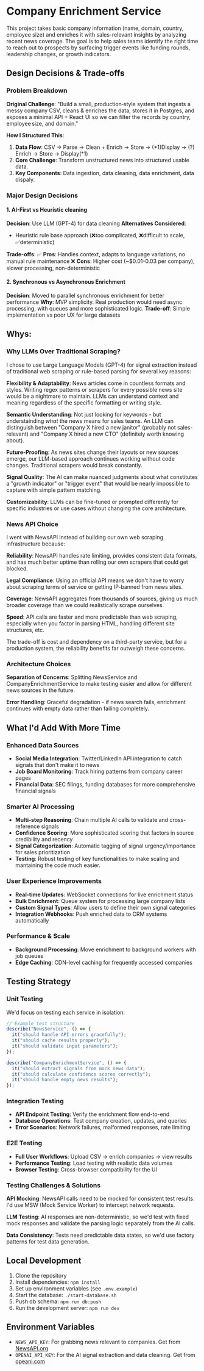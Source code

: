# Company Enrichment Service

This project takes basic company information (name, domain, country, employee size) and enriches it with sales-relevant insights by analyzing recent news coverage. The goal is to help sales teams identify the right time to reach out to prospects by surfacing trigger events like funding rounds, leadership changes, or growth indicators.

## Design Decisions & Trade-offs

### Problem Breakdown

**Original Challenge**: "Build a small, production‑style system that ingests a messy company CSV, cleans & enriches the data, stores it in Postgres, and exposes a minimal API + React UI so we can filter the records by country, employee size, and domain."

**How I Structured This**:

1. **Data Flow**: CSV -> Parse -> Clean + Enrich -> Store -> (*1)Display -> (?) Enrich -> Store -> Display(*1)
2. **Core Challenge**: Transform unstructured news into structured usable data.
3. **Key Components**: Data ingestion, data cleaning, data enrichment, data dispaly.

### Major Design Decisions

#### 1. AI-First vs Heuristic cleaning

**Decision**: Use LLM (GPT-4) for data cleaning
**Alternatives Considered**:

- Heuristic rule base approach (❌too complicated, ❌difficult to scale, ✅deterministic)

**Trade-offs**:
✅ **Pros**: Handles context, adapts to language variations, no manual rule maintenance
❌ **Cons**: Higher cost (~$0.01-0.03 per company), slower processing, non-deterministic

#### 2. Synchronous vs Asynchronous Enrichment

**Decision**: Moved to parallel synchronous enrichment for better performance
**Why**: MVP simplicity. Real production would need async processing, with queues and more sophisticated logic.
**Trade-off**: Simple implementation vs poor UX for large datasets

## Whys:

### Why LLMs Over Traditional Scraping?

I chose to use Large Language Models (GPT-4) for signal extraction instead of traditional web scraping or rule-based parsing for several key reasons:

**Flexibility & Adaptability**: News articles come in countless formats and styles. Writing regex patterns or scrapers for every possible news site would be a nightmare to maintain. LLMs can understand context and meaning regardless of the specific formatting or writing style.

**Semantic Understanding**: Not just looking for keywords - but understainding _what_ the news means for sales teams. An LLM can distinguish between "Company X hired a new janitor" (probably not sales-relevant) and "Company X hired a new CTO" (definitely worth knowing about).

**Future-Proofing**: As news sites change their layouts or new sources emerge, our LLM-based approach continues working without code changes. Traditional scrapers would break constantly.

**Signal Quality**: The AI can make nuanced judgments about what constitutes a "growth indicator" or "trigger event" that would be nearly impossible to capture with simple pattern matching.

**Customizability**: LLMs can be fine-tuned or prompted differently for specific industries or use cases without changing the core architecture.

### News API Choice

I went with NewsAPI instead of building our own web scraping infrastructure because:

**Reliability**: NewsAPI handles rate limiting, provides consistent data formats, and has much better uptime than rolling our own scrapers that could get blocked.

**Legal Compliance**: Using an official API means we don't have to worry about scraping terms of service or getting IP-banned from news sites.

**Coverage**: NewsAPI aggregates from thousands of sources, giving us much broader coverage than we could realistically scrape ourselves.

**Speed**: API calls are faster and more predictable than web scraping, especially when you factor in parsing HTML, handling different site structures, etc.

The trade-off is cost and dependency on a third-party service, but for a production system, the reliability benefits far outweigh these concerns.

### Architecture Choices

**Separation of Concerns**: Splitting NewsService and CompanyEnrichmentService to make testing easier and allow for different news sources in the future.

**Error Handling**: Graceful degradation - if news search fails, enrichment continues with empty data rather than failing completely.

## What I'd Add With More Time

### Enhanced Data Sources

- **Social Media Integration**: Twitter/LinkedIn API integration to catch signals that don't make it to news
- **Job Board Monitoring**: Track hiring patterns from company career pages
- **Financial Data**: SEC filings, funding databases for more comprehensive financial signals

### Smarter AI Processing

- **Multi-step Reasoning**: Chain multiple AI calls to validate and cross-reference signals
- **Confidence Scoring**: More sophisticated scoring that factors in source credibility and recency
- **Signal Categorization**: Automatic tagging of signal urgency/importance for sales prioritization
- **Testing**: Robust testing of key functionalities to make scaling and mantaining the code much easier.

### User Experience Improvements

- **Real-time Updates**: WebSocket connections for live enrichment status
- **Bulk Enrichment**: Queue system for processing large company lists
- **Custom Signal Types**: Allow users to define their own signal categories
- **Integration Webhooks**: Push enriched data to CRM systems automatically

### Performance & Scale

- **Background Processing**: Move enrichment to background workers with job queues
- **Edge Caching**: CDN-level caching for frequently accessed companies

## Testing Strategy

### Unit Testing

We'd focus on testing each service in isolation:

```typescript
// Example test structure
describe("NewsService", () => {
  it("should handle API errors gracefully");
  it("should cache results properly");
  it("should validate input parameters");
});

describe("CompanyEnrichmentService", () => {
  it("should extract signals from mock news data");
  it("should calculate confidence scores correctly");
  it("should handle empty news results");
});
```

### Integration Testing

- **API Endpoint Testing**: Verify the enrichment flow end-to-end
- **Database Operations**: Test company creation, updates, and queries
- **Error Scenarios**: Network failures, malformed responses, rate limiting

### E2E Testing

- **Full User Workflows**: Upload CSV → enrich companies → view results
- **Performance Testing**: Load testing with realistic data volumes
- **Browser Testing**: Cross-browser compatibility for the UI

### Testing Challenges & Solutions

**API Mocking**: NewsAPI calls need to be mocked for consistent test results. I'd use MSW (Mock Service Worker) to intercept network requests.

**LLM Testing**: AI responses are non-deterministic, so we'd test with fixed mock responses and validate the parsing logic separately from the AI calls.

**Data Consistency**: Tests need predictable data states, so we'd use factory patterns for test data generation.

## Local Development

1. Clone the repository
2. Install dependencies: `npm install`
3. Set up environment variables (see `.env.example`)
4. Start the database: `./start-database.sh`
5. Push db schema: `npm run db:push`
6. Run the development server: `npm run dev`

## Environment Variables

- `NEWS_API_KEY`: For grabbing news relevant to companies. Get from [NewsAPI.org](https://newsapi.org)
- `OPENAI_API_KEY`: For the AI signal extraction and data cleaning. Get from [opeani.com](https://openai.com)
